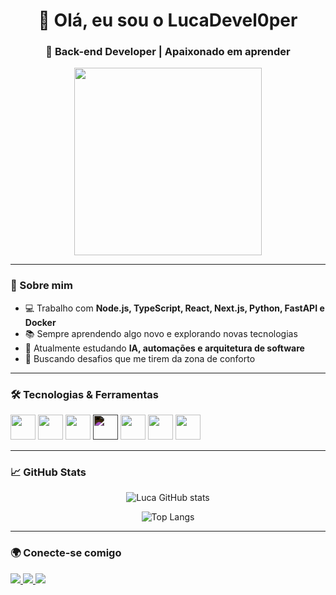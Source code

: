 <h1 align="center">👋 Olá, eu sou o LucaDevel0per</h1>
<h3 align="center">🚀 Back-end Developer | Apaixonado em aprender</h3>

<p align="center">
  <img src="https://media.giphy.com/media/qgQUggAC3Pfv687qPC/giphy.gif" width="300" />
</p>

---

### 🧠 Sobre mim

- 💻 Trabalho com **Node.js, TypeScript, React, Next.js, Python, FastAPI e Docker**
- 📚 Sempre aprendendo algo novo e explorando novas tecnologias
- 🌱 Atualmente estudando **IA, automações e arquitetura de software**
- 🎯 Buscando desafios que me tirem da zona de conforto

---

### 🛠️ Tecnologias & Ferramentas

<p align="left">
  <img src="https://cdn.jsdelivr.net/gh/devicons/devicon/icons/nodejs/nodejs-original.svg" width="40" height="40"/>
  <img src="https://cdn.jsdelivr.net/gh/devicons/devicon/icons/typescript/typescript-original.svg" width="40" height="40"/>
  <img src="https://cdn.jsdelivr.net/gh/devicons/devicon/icons/react/react-original.svg" width="40" height="40"/>
  <img src="https://cdn.jsdelivr.net/gh/devicons/devicon/icons/nextjs/nextjs-original.svg" width="40" height="40" style="filter: invert(1);"/>
  <img src="https://cdn.jsdelivr.net/gh/devicons/devicon/icons/python/python-original.svg" width="40" height="40"/>
  <img src="https://cdn.jsdelivr.net/gh/devicons/devicon/icons/fastapi/fastapi-original.svg" width="40" height="40"/>
  <img src="https://cdn.jsdelivr.net/gh/devicons/devicon/icons/docker/docker-original.svg" width="40" height="40"/>
</p>

---

### 📈 GitHub Stats

<p align="center">
  <img src="https://github-readme-stats.vercel.app/api?username=LucaDevel0per&show_icons=true&theme=radical" alt="Luca GitHub stats" />
</p>
<p align="center">
  <img src="https://github-readme-stats.vercel.app/api/top-langs/?username=LucaDevel0per&layout=compact&theme=radical" alt="Top Langs" />
</p>

---

### 🌍 Conecte-se comigo

<p align="left">
  <a href="https://www.linkedin.com/in/luca-lopes31" target="_blank">
    <img src="https://img.shields.io/badge/LinkedIn-blue?style=for-the-badge&logo=linkedin" />
  </a>
  <a href="https://www.instagram.com/lucalopess__/" target="_blank">
    <img src="https://img.shields.io/badge/Instagram-E4405F?style=for-the-badge&logo=instagram&logoColor=white" />
  </a>
  <a href="https://lucaribeiro.site/" target="_blank">
    <img src="https://img.shields.io/badge/Portfólio-000?style=for-the-badge&logo=githubpages&logoColor=white" />
  </a>
</p>

